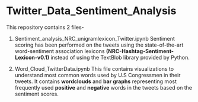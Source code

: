 # Twitter_Data_Sentiment_Analysis

This repository contains 2 files-

1) Sentiment_analysis_NRC_unigramlexicon_Twitter.ipynb
Sentiment scoring has been performed on the tweets using the state-of-the-art word-sentiment association lexicons **(NRC-Hashtag-Sentiment-Lexicon-v0.1)** instead of using the TextBlob library provided by Python. 

2) Word_Cloud_TwitterData.ipynb
This file contains visualizations to understand most common words used by U.S Congressmen in their tweets. It contains **wordclouds** and **bar graphs** representing most frequently used **positive** and **negative** words in the tweets based on the sentiment scores.
